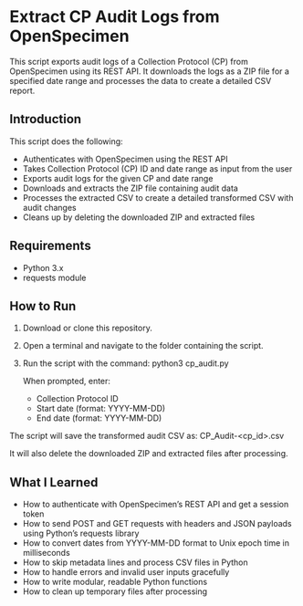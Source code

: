 # Extract CP Audit Logs from OpenSpecimen

This script exports audit logs of a Collection Protocol (CP) from OpenSpecimen using its REST API. It downloads the logs as a ZIP file for a specified date range and processes the data to create a detailed CSV report.

## Introduction

This script does the following:

- Authenticates with OpenSpecimen using the REST API  
- Takes Collection Protocol (CP) ID and date range as input from the user  
- Exports audit logs for the given CP and date range  
- Downloads and extracts the ZIP file containing audit data  
- Processes the extracted CSV to create a detailed transformed CSV with audit changes  
- Cleans up by deleting the downloaded ZIP and extracted files  

## Requirements

- Python 3.x  
- requests module  

## How to Run

1. Download or clone this repository.  
2. Open a terminal and navigate to the folder containing the script.  
3. Run the script with the command: 
   python3 cp_audit.py
   
      When prompted, enter:
      
      - Collection Protocol ID      
      - Start date (format: YYYY-MM-DD)      
      - End date (format: YYYY-MM-DD)

The script will save the transformed audit CSV as:
CP_Audit-<cp_id>.csv

It will also delete the downloaded ZIP and extracted files after processing.

## What I Learned
- How to authenticate with OpenSpecimen’s REST API and get a session token
- How to send POST and GET requests with headers and JSON payloads using Python’s requests library
- How to convert dates from YYYY-MM-DD format to Unix epoch time in milliseconds
- How to skip metadata lines and process CSV files in Python
- How to handle errors and invalid user inputs gracefully
- How to write modular, readable Python functions
- How to clean up temporary files after processing
